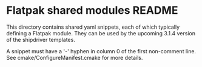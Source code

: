 Flatpak shared modules README
=============================

This directory contains shared yaml snippets, each of which typically
defining a Flatpak module. They can be used by the upcoming 3.1.4 version
of the shipdriver templates.

A snippet must have a '-' hyphen in column 0 of the first non-comment
line. See cmake/ConfigureManifest.cmake for more details.

